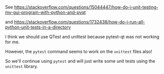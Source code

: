See https://stackoverflow.com/questions/15044447/how-do-i-unit-testing-my-gui-program-with-python-and-pyqt

and https://stackoverflow.com/questions/1732438/how-do-i-run-all-python-unit-tests-in-a-directory

I think we should use QTest and unittest because pytest-qt was not working for me.

However, the `pytest` command seems to work on the `unittest` files also!

So we'll continue using `pytest` and will just write some unit tests using the `unittest` library.
